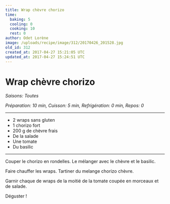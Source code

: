 ```yaml
---
title: Wrap chèvre chorizo
time:
  baking: 5
  cooling: 0
  cooking: 10
  rest: 0
author: Odet Lorène
image: /uploads/recipe/image/312/20170426_201528.jpg
old_id: 312
created_at: 2017-04-27 15:21:05 UTC
updated_at: 2017-04-27 15:24:51 UTC
---
```


# Wrap chèvre chorizo



*Saisons: Toutes*

*Préparation: 10 min, Cuisson: 5 min, Refrigération: 0 min, Repos: 0*

---

- 2 wraps sans gluten
- 1 chorizo fort
- 200 g de chèvre frais
- De la salade
- Une tomate
- Du basilic

---

Couper le chorizo en rondelles. Le mélanger avec le chèvre et le basilic.

Faire chauffer les wraps. Tartiner du melange chorizo chèvre.

Garnir chaque de wraps de la moitié de la tomate coupée en morceaux et de salade.

Déguster !
